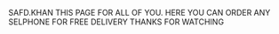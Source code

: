 SAFD.KHAN THIS PAGE FOR ALL OF YOU. HERE YOU CAN ORDER 
ANY SELPHONE 
FOR FREE DELIVERY THANKS FOR WATCHING 
